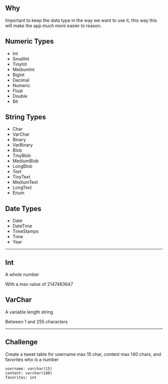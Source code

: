 ## Why

Important to keep the data type in the way we want to use it, this way this will make the app much more easier to reason.

## Numeric Types

- Int
- SmallInt
- TinyInt
- MediumInt
- BigInt
- Decimal
- Numeric
- Float
- Double
- Bit

## String Types

- Char
- VarChar
- Binary
- VarBinary
- Blob
- TinyBlob
- MediumBlob
- LongBlob
- Text
- TinyText
- MediumText
- LongText
- Enum

## Date Types

- Date
- DateTime
- TimeStamps
- Time
- Year

---

## Int

A whole number

With a max value of 2147483647

## VarChar

A variable length string

Between 1 and 255 characters

--- 

## Challenge

Create a tweet table for username max 15 char, content max 140 chars, and favorites who is a number

```
username: varchar(15)
content: varchar(140)
favorites: int
```
